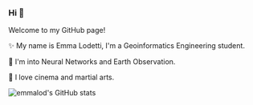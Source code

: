 ### Hi 👋

Welcome to my GitHub page!

✨ My name is Emma Lodetti, I'm a Geoinformatics Engineering student.

🔭 I'm into Neural Networks and Earth Observation.

💬 I love cinema and martial arts.

![emmalod's GitHub stats](https://github-readme-stats.vercel.app/api?username=emmalod&theme=great-gatsby&show_icons=true)

<!--
**emmalod/emmalod** is a ✨ _special_ ✨ repository because its `README.md` (this file) appears on your GitHub profile.

Here are some ideas to get you started:

- 🔭 I’m currently working on ...
- 🌱 I’m currently learning ...
- 👯 I’m looking to collaborate on ...
- 🤔 I’m looking for help with ...
- 💬 Ask me about ...
- 📫 How to reach me: ...
- 😄 Pronouns: ...
- ⚡ Fun fact: ...

<p align="center">
  <img width="250" src="https://media.giphy.com/media/jIgXf4hgbHCeKiXpvt/giphy.gif">
</p>




-->
